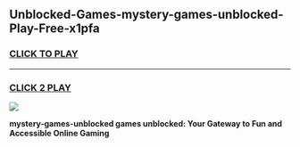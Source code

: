 
## Unblocked-Games-mystery-games-unblocked-Play-Free-x1pfa
<h3>
<a href="https://premium76.site?title=mystery-games-unblocked&ref=18A1">CLICK TO PLAY</a></h3>
<hr>

<h3>
<a href="https://premium76.site?title=mystery-games-unblocked&ref=18A1">CLICK 2 PLAY</a>
  
</h3>

<a href="https://premium76.site?title=mystery-games-unblocked&ref=18A1"><img src="https://clearcache.store/games.png"></a>


**mystery-games-unblocked games unblocked: Your Gateway to Fun and Accessible Online Gaming**

